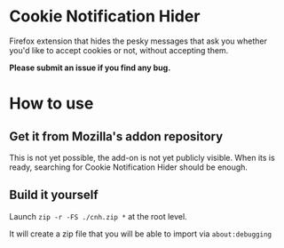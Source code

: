# Cookie Notification Hider
Firefox extension that hides the pesky messages that ask you whether you'd like to accept cookies or not, without accepting them.

**Please submit an issue if you find any bug.** 

# How to use
## Get it from Mozilla's addon repository 

This is not yet possible, the add-on is not yet publicly visible.
When its is ready, searching for  Cookie Notification Hider should be enough.

## Build it yourself

Launch `zip -r -FS ./cnh.zip *` at the root level. 

It will create a zip file that you will be able to import via `about:debugging`
